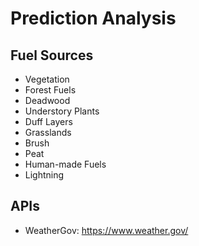 # Prediction Analysis

## Fuel Sources

* Vegetation
* Forest Fuels
* Deadwood 
* Understory Plants
* Duff Layers
* Grasslands
* Brush
* Peat
* Human-made Fuels
* Lightning

## APIs
* WeatherGov: https://www.weather.gov/

